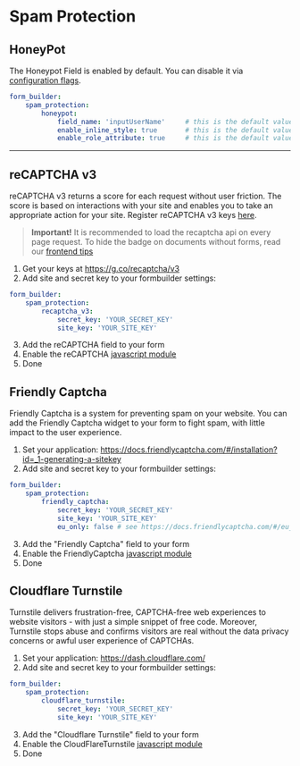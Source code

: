 # Spam Protection

## HoneyPot
The Honeypot Field is enabled by default. You can disable it via [configuration flags](100_ConfigurationFlags.md).

```yaml
form_builder:
    spam_protection:
        honeypot:
            field_name: 'inputUserName'     # this is the default value
            enable_inline_style: true       # this is the default value
            enable_role_attribute: true     # this is the default value and will add the role="presentation" attribute
```

***

## reCAPTCHA v3
reCAPTCHA v3 returns a score for each request without user friction. 
The score is based on interactions with your site and enables you to take an appropriate action for your site. 
Register reCAPTCHA v3 keys [here](https://g.co/recaptcha/v3).

> **Important!** It is recommended to load the recaptcha api on every page request.
> To hide the badge on documents without forms, read our [frontend tips](./90_FrontendTips.md)

1. Get your keys at https://g.co/recaptcha/v3
2. Add site and secret key to your formbuilder settings:

```yaml
form_builder:
    spam_protection:
        recaptcha_v3:
            secret_key: 'YOUR_SECRET_KEY'
            site_key: 'YOUR_SITE_KEY'
```

3. Add the reCAPTCHA field to your form
4. Enable the reCAPTCHA [javascript module](./91_Javascript.md)
4. Done

## Friendly Captcha
Friendly Captcha is a system for preventing spam on your website.
You can add the Friendly Captcha widget to your form to fight spam, with little impact to the user experience.

1. Set your application: https://docs.friendlycaptcha.com/#/installation?id=_1-generating-a-sitekey
2. Add site and secret key to your formbuilder settings:

```yaml
form_builder:
    spam_protection:
        friendly_captcha:
            secret_key: 'YOUR_SECRET_KEY'
            site_key: 'YOUR_SITE_KEY'
            eu_only: false # see https://docs.friendlycaptcha.com/#/eu_endpoint (enterprise only)
```

3. Add the "Friendly Captcha" field to your form
4. Enable the FriendlyCaptcha [javascript module](./91_Javascript.md)
4. Done

## Cloudflare Turnstile
Turnstile delivers frustration-free, CAPTCHA-free web experiences to website visitors - with just a simple snippet of free code.
Moreover, Turnstile stops abuse and confirms visitors are real without the data privacy concerns or awful user experience of CAPTCHAs.

1. Set your application: https://dash.cloudflare.com/
2. Add site and secret key to your formbuilder settings:

```yaml
form_builder:
    spam_protection:
        cloudflare_turnstile:
            secret_key: 'YOUR_SECRET_KEY'
            site_key: 'YOUR_SITE_KEY'

```

3. Add the "Cloudflare Turnstile" field to your form
4. Enable the CloudFlareTurnstile [javascript module](./91_Javascript.md)
4. Done